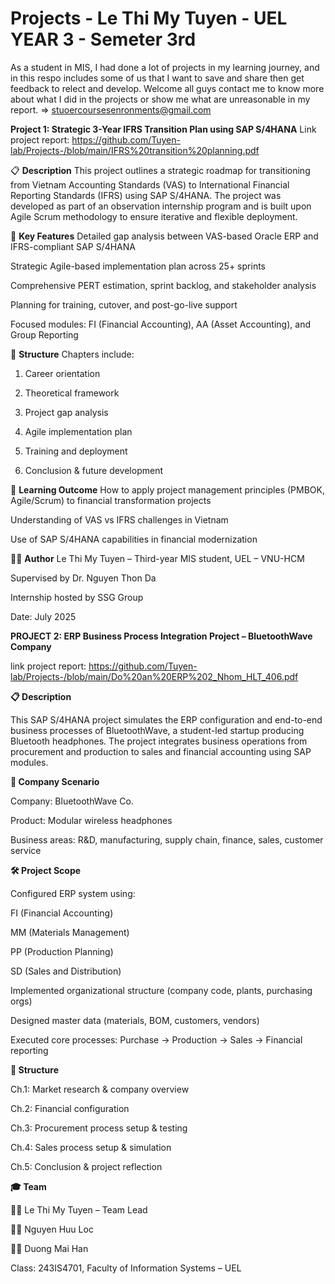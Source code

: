 # Projects - Le Thi My Tuyen - UEL YEAR 3 - Semeter 3rd
As a student in MIS, I had done a lot of projects in my learning journey, and in this respo includes some of us that I want to save and share then get feedback to relect and develop. 
Welcome all guys contact me to know more about what I did in the projects or show me what are unreasonable in my report. => stuoercoursesenronments@gmail.com

**Project 1: Strategic 3-Year IFRS Transition Plan using SAP S/4HANA**
Link project report: https://github.com/Tuyen-lab/Projects-/blob/main/IFRS%20transition%20planning.pdf 

📋 **Description**
This project outlines a strategic roadmap for transitioning from Vietnam Accounting Standards (VAS) to International Financial Reporting Standards (IFRS) using SAP S/4HANA. The project was developed as part of an observation internship program and is built upon Agile Scrum methodology to ensure iterative and flexible deployment.

📌 **Key Features**
Detailed gap analysis between VAS-based Oracle ERP and IFRS-compliant SAP S/4HANA

Strategic Agile-based implementation plan across 25+ sprints

Comprehensive PERT estimation, sprint backlog, and stakeholder analysis

Planning for training, cutover, and post-go-live support

Focused modules: FI (Financial Accounting), AA (Asset Accounting), and Group Reporting

📁 **Structure**
Chapters include:

1. Career orientation

2. Theoretical framework

3. Project gap analysis

4. Agile implementation plan

5. Training and deployment

6. Conclusion & future development

🧠 **Learning Outcome**
How to apply project management principles (PMBOK, Agile/Scrum) to financial transformation projects

Understanding of VAS vs IFRS challenges in Vietnam

Use of SAP S/4HANA capabilities in financial modernization

👩‍💻 **Author**
Le Thi My Tuyen – Third-year MIS student, UEL – VNU-HCM

Supervised by Dr. Nguyen Thon Da

Internship hosted by SSG Group

Date: July 2025


**PROJECT 2: ERP Business Process Integration Project – BluetoothWave Company**

link project report: https://github.com/Tuyen-lab/Projects-/blob/main/Do%20an%20ERP%202_Nhom_HLT_406.pdf

**📋 Description**

This SAP S/4HANA project simulates the ERP configuration and end-to-end business processes of BluetoothWave, a student-led startup producing Bluetooth headphones. The project integrates business operations from procurement and production to sales and financial accounting using SAP modules.

**🏢 Company Scenario**

Company: BluetoothWave Co.

Product: Modular wireless headphones

Business areas: R&D, manufacturing, supply chain, finance, sales, customer service

**🛠️ Project Scope**

Configured ERP system using:

FI (Financial Accounting)

MM (Materials Management)

PP (Production Planning)

SD (Sales and Distribution)

Implemented organizational structure (company code, plants, purchasing orgs)

Designed master data (materials, BOM, customers, vendors)

Executed core processes: Purchase → Production → Sales → Financial reporting

**🧱 Structure**

Ch.1: Market research & company overview

Ch.2: Financial configuration

Ch.3: Procurement process setup & testing

Ch.4: Sales process setup & simulation

Ch.5: Conclusion & project reflection

**🎓 Team**

👩‍💼 Le Thi My Tuyen – Team Lead

👨‍💻 Nguyen Huu Loc

👩‍💻 Duong Mai Han

Class: 243IS4701, Faculty of Information Systems – UEL

